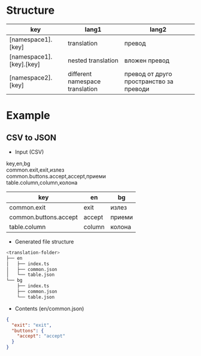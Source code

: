 # Structure

| key | lang1 | lang2 |
|---|---|---|
| [namespace1].[key] | translation | превод |
| [namespace1].[key].[key] | nested translation | вложен превод |
| [namespace2].[key] | different namespace translation | превод от друго пространство за преводи |

# Example

## CSV to JSON

- Input (CSV)

key,en,bg\
common.exit,exit,излез\
common.buttons.accept,accept,приеми\
table.column,column,колона


| key | en | bg |
|---|---|---|
| common.exit | exit | излез |
| common.buttons.accept | accept | приеми |
| table.column | column | колона |

- Generated file structure

```bash
<translation-folder>
├── en
│   ├── index.ts
│   ├── common.json
│   └── table.json
└── bg
    ├── index.ts
    ├── common.json
    └── table.json
```

- Contents (en/common.json)

```json
{
  "exit": "exit",
  "buttons": {
    "accept": "accept"
  }
}
```

